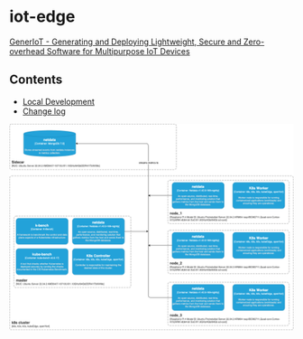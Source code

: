 # iot-edge
[GenerIoT - Generating and Deploying Lightweight, Secure and Zero-overhead Software for Multipurpose IoT Devices](https://itea4.org/project/generiot.html)

## Contents
* [Local Development](./LOCAL-DEV.md)
* [Change log](./CHANGE-LOG.md)

![deployment](src/diagrams/deployment_diagram.png)